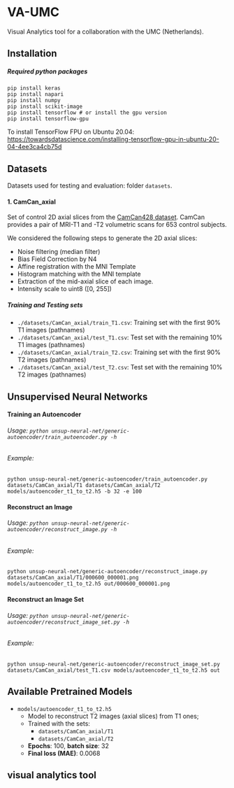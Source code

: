 # VA-UMC
Visual Analytics tool for a collaboration with the UMC (Netherlands).

## Installation

##### Required python packages
```
pip install keras
pip install napari
pip install numpy
pip install scikit-image
pip install tensorflow # or install the gpu version
pip install tensorflow-gpu
```

To install TensorFlow FPU on Ubuntu 20.04: https://towardsdatascience.com/installing-tensorflow-gpu-in-ubuntu-20-04-4ee3ca4cb75d


## Datasets
Datasets used for testing and evaluation: folder `datasets`.

#### 1. CamCan_axial
Set of control 2D axial slices from the [CamCan428 dataset](https://camcan-archive.mrc-cbu.cam.ac.uk/dataaccess/). CamCan provides a pair of MRI-T1 and -T2 volumetric scans for 653 control subjects.

We considered the following steps to generate the 2D axial slices:
- Noise filtering (median filter)
- Bias Field Correction by N4
- Affine registration with the MNI Template
- Histogram matching with the MNI template
- Extraction of the mid-axial slice of each image.
- Intensity scale to uint8 ([0, 255])

##### Training and Testing sets
- `./datasets/CamCan_axial/train_T1.csv`: Training set with the first 90% T1 images (pathnames)
- `./datasets/CamCan_axial/test_T1.csv`: Test set with the remaining 10% T1 images (pathnames)
- `./datasets/CamCan_axial/train_T2.csv`: Training set with the first 90% T2 images (pathnames)
- `./datasets/CamCan_axial/test_T2.csv`: Test set with the remaining 10% T2 images (pathnames)

## Unsupervised Neural Networks
#### Training an Autoencoder
###### Usage: `python unsup-neural-net/generic-autoencoder/train_autoencoder.py -h`
###### Example:
`python unsup-neural-net/generic-autoencoder/train_autoencoder.py datasets/CamCan_axial/T1 datasets/CamCan_axial/T2 models/autoencoder_t1_to_t2.h5 -b 32 -e 100`

#### Reconstruct an Image
###### Usage: `python unsup-neural-net/generic-autoencoder/reconstruct_image.py -h`
###### Example:
`python unsup-neural-net/generic-autoencoder/reconstruct_image.py datasets/CamCan_axial/T1/000600_000001.png models/autoencoder_t1_to_t2.h5 out/000600_000001.png`

#### Reconstruct an Image Set
###### Usage: `python unsup-neural-net/generic-autoencoder/reconstruct_image_set.py -h`
###### Example:
`python unsup-neural-net/generic-autoencoder/reconstruct_image_set.py datasets/CamCan_axial/test_T1.csv models/autoencoder_t1_to_t2.h5 out`


## Available Pretrained Models
- `models/autoencoder_t1_to_t2.h5`
    - Model to reconstruct T2 images (axial slices) from T1 ones;
    - Trained with the sets:
        - `datasets/CamCan_axial/T1`
        - `datasets/CamCan_axial/T2`
    - **Epochs**: 100, **batch size**: 32
    - **Final loss (MAE)**: 0.0068


## visual analytics tool

